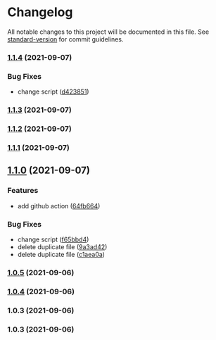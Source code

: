 # Changelog

All notable changes to this project will be documented in this file. See [standard-version](https://github.com/conventional-changelog/standard-version) for commit guidelines.

### [1.1.4](https://github.com/leo-tools/stylelint-custom-rules/compare/v1.1.3...v1.1.4) (2021-09-07)


### Bug Fixes

* change script ([d423851](https://github.com/leo-tools/stylelint-custom-rules/commit/d423851e0602cfcf432ea2863b8f484cd971c234))

### [1.1.3](https://github.com/leo-tools/stylelint-custom-rules/compare/v1.1.2...v1.1.3) (2021-09-07)

### [1.1.2](https://github.com/leo-tools/stylelint-custom-rules/compare/v1.1.1...v1.1.2) (2021-09-07)

### [1.1.1](https://github.com/leo-tools/stylelint-custom-rules/compare/v1.1.0...v1.1.1) (2021-09-07)

## [1.1.0](https://github.com/leo-tools/stylelint-custom-rules/compare/v1.0.5...v1.1.0) (2021-09-07)


### Features

* add github action ([64fb664](https://github.com/leo-tools/stylelint-custom-rules/commit/64fb664f5e2d36cd9d2c7dd1a9234ad83be7b7c9))


### Bug Fixes

* change script ([f65bbd4](https://github.com/leo-tools/stylelint-custom-rules/commit/f65bbd449be1559bc5c2bd580c8102f19e7af647))
* delete duplicate file ([9a3ad42](https://github.com/leo-tools/stylelint-custom-rules/commit/9a3ad42b73abebb1800fa90daae5e0808f1f7ce6))
* delete duplicate file ([c1aea0a](https://github.com/leo-tools/stylelint-custom-rules/commit/c1aea0af079eeaf4170fef8f6237dc55ddd5cdc7))

### [1.0.5](https://github.com/leo-tools/stylelint-custom-rules/compare/v1.0.4...v1.0.5) (2021-09-06)

### [1.0.4](https://github.com/leo-tools/stylelint-custom-rules/compare/v1.0.3...v1.0.4) (2021-09-06)

### 1.0.3 (2021-09-06)

### 1.0.3 (2021-09-06)
